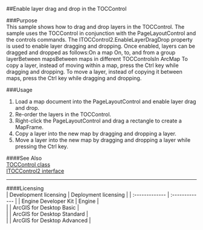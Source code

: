 ##Enable layer drag and drop in the TOCControl

###Purpose  
This sample shows how to drag and drop layers in the TOCControl. The sample uses the TOCControl in conjunction with the PageLayoutControl and the controls commands. The ITOCControl2.EnableLayerDragDrop property is used to enable layer dragging and dropping. Once enabled, layers can be dragged and dropped as follows:On a map On, to, and from a group layerBetween mapsBetween maps in different TOCControlsIn ArcMap To copy a layer, instead of moving within a map, press the Ctrl key while dragging and dropping. To move a layer, instead of copying it between maps, press the Ctrl key while dragging and dropping.   


###Usage
1. Load a map document into the PageLayoutControl and enable layer drag and drop.   
1. Re-order the layers in the TOCControl.   
1. Right-click the PageLayoutControl and drag a rectangle to create a MapFrame.   
1. Copy a layer into the new map by dragging and dropping a layer.   
1. Move a layer into the new map by dragging and dropping a layer while pressing the Ctrl key.   







####See Also  
[TOCControl class](http://desktop.arcgis.com/search/?q=TOCControl%20class&p=0&language=en&product=arcobjects-sdk-dotnet&version=&n=15&collection=help)  
[ITOCControl2 interface](http://desktop.arcgis.com/search/?q=ITOCControl2%20interface&p=0&language=en&product=arcobjects-sdk-dotnet&version=&n=15&collection=help)  


---------------------------------

####Licensing  
| Development licensing | Deployment licensing | 
| :------------- | :------------- | 
| Engine Developer Kit | Engine |  
|  | ArcGIS for Desktop Basic |  
|  | ArcGIS for Desktop Standard |  
|  | ArcGIS for Desktop Advanced |  


